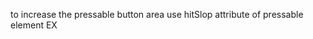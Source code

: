 to increase the pressable button area use hitSlop attribute of pressable element 
EX
    <Pressable hitSlop={20}>
         <MaterialIcons
            name="history"
            size={32}
            color={theme.colorGrey}
         />    
    </Pressable>